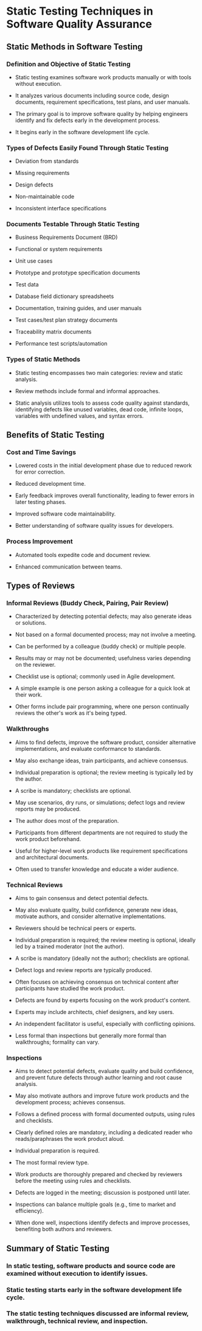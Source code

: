 # Static Testing Techniques in Software Quality Assurance

## Static Methods in Software Testing

### Definition and Objective of Static Testing

- Static testing examines software work products manually or with tools without execution.

- It analyzes various documents including source code, design documents, requirement specifications, test plans, and user manuals.

- The primary goal is to improve software quality by helping engineers identify and fix defects early in the development process.

- It begins early in the software development life cycle.

### Types of Defects Easily Found Through Static Testing

- Deviation from standards

- Missing requirements

- Design defects

- Non-maintainable code

- Inconsistent interface specifications

### Documents Testable Through Static Testing

- Business Requirements Document (BRD)

- Functional or system requirements

- Unit use cases

- Prototype and prototype specification documents

- Test data

- Database field dictionary spreadsheets

- Documentation, training guides, and user manuals

- Test cases/test plan strategy documents

- Traceability matrix documents

- Performance test scripts/automation

### Types of Static Methods

- Static testing encompasses two main categories: review and static analysis.

- Review methods include formal and informal approaches.

- Static analysis utilizes tools to assess code quality against standards, identifying defects like unused variables, dead code, infinite loops, variables with undefined values, and syntax errors.

## Benefits of Static Testing

### Cost and Time Savings

- Lowered costs in the initial development phase due to reduced rework for error correction.

- Reduced development time.

- Early feedback improves overall functionality, leading to fewer errors in later testing phases.

- Improved software code maintainability.

- Better understanding of software quality issues for developers.

### Process Improvement

- Automated tools expedite code and document review.

- Enhanced communication between teams.

## Types of Reviews

### Informal Reviews (Buddy Check, Pairing, Pair Review)

- Characterized by detecting potential defects; may also generate ideas or solutions.

- Not based on a formal documented process; may not involve a meeting.

- Can be performed by a colleague (buddy check) or multiple people.

- Results may or may not be documented; usefulness varies depending on the reviewer.

- Checklist use is optional; commonly used in Agile development.

- A simple example is one person asking a colleague for a quick look at their work.

- Other forms include pair programming, where one person continually reviews the other's work as it's being typed.

### Walkthroughs

- Aims to find defects, improve the software product, consider alternative implementations, and evaluate conformance to standards.

- May also exchange ideas, train participants, and achieve consensus.

- Individual preparation is optional; the review meeting is typically led by the author.

- A scribe is mandatory; checklists are optional.

- May use scenarios, dry runs, or simulations; defect logs and review reports may be produced.

- The author does most of the preparation.

- Participants from different departments are not required to study the work product beforehand.

- Useful for higher-level work products like requirement specifications and architectural documents.

- Often used to transfer knowledge and educate a wider audience.

### Technical Reviews

- Aims to gain consensus and detect potential defects.

- May also evaluate quality, build confidence, generate new ideas, motivate authors, and consider alternative implementations.

- Reviewers should be technical peers or experts.

- Individual preparation is required; the review meeting is optional, ideally led by a trained moderator (not the author).

- A scribe is mandatory (ideally not the author); checklists are optional.

- Defect logs and review reports are typically produced.

- Often focuses on achieving consensus on technical content after participants have studied the work product.

- Defects are found by experts focusing on the work product's content.

- Experts may include architects, chief designers, and key users.

- An independent facilitator is useful, especially with conflicting opinions.

- Less formal than inspections but generally more formal than walkthroughs; formality can vary.

### Inspections

- Aims to detect potential defects, evaluate quality and build confidence, and prevent future defects through author learning and root cause analysis.

- May also motivate authors and improve future work products and the development process; achieves consensus.

- Follows a defined process with formal documented outputs, using rules and checklists.

- Clearly defined roles are mandatory, including a dedicated reader who reads/paraphrases the work product aloud.

- Individual preparation is required.

- The most formal review type.

- Work products are thoroughly prepared and checked by reviewers before the meeting using rules and checklists.

- Defects are logged in the meeting; discussion is postponed until later.

- Inspections can balance multiple goals (e.g., time to market and efficiency).

- When done well, inspections identify defects and improve processes, benefiting both authors and reviewers.

## Summary of Static Testing

### In static testing, software products and source code are examined without execution to identify issues.

### Static testing starts early in the software development life cycle.

### The static testing techniques discussed are informal review, walkthrough, technical review, and inspection.

